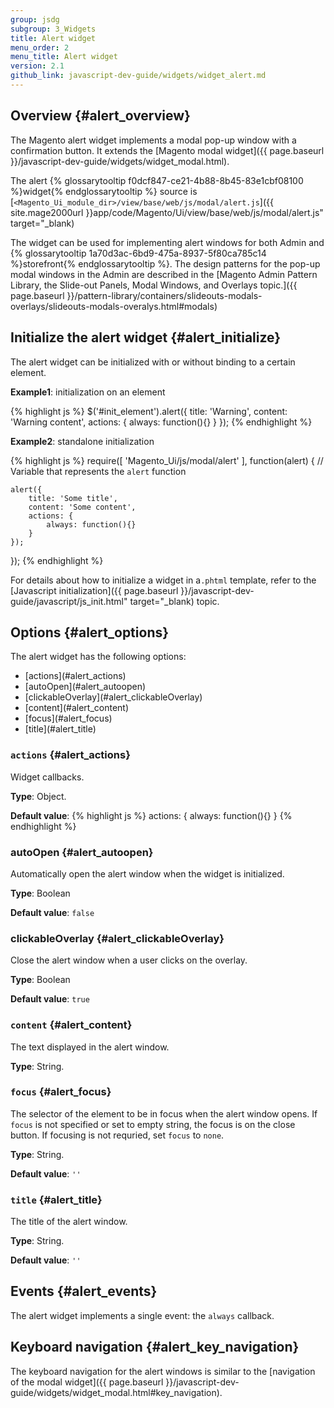 ```yaml
---
group: jsdg
subgroup: 3_Widgets
title: Alert widget
menu_order: 2
menu_title: Alert widget
version: 2.1
github_link: javascript-dev-guide/widgets/widget_alert.md
---
```

## Overview {#alert_overview}

The Magento alert widget implements a modal pop-up window with a confirmation button. It extends the [Magento modal widget]({{ page.baseurl }}/javascript-dev-guide/widgets/widget_modal.html).

The alert {% glossarytooltip f0dcf847-ce21-4b88-8b45-83e1cbf08100 %}widget{% endglossarytooltip %} source is [<code>&lt;Magento_Ui_module_dir&gt;/view/base/web/js/modal/alert.js</code>]({{ site.mage2000url }}app/code/Magento/Ui/view/base/web/js/modal/alert.js" target="_blank)

The widget can be used for implementing alert windows for both Admin and {% glossarytooltip 1a70d3ac-6bd9-475a-8937-5f80ca785c14 %}storefront{% endglossarytooltip %}. The design patterns for the pop-up modal windows in the Admin are described in the [Magento Admin Pattern Library, the Slide-out Panels, Modal Windows, and Overlays topic.]({{ page.baseurl }}/pattern-library/containers/slideouts-modals-overlays/slideouts-modals-overalys.html#modals) 

## Initialize the alert widget {#alert_initialize}

The alert widget can be initialized with or without binding to a certain element.

**Example1**: initialization on an element

{% highlight js %}
$('#init_element').alert({
    title: 'Warning',
    content: 'Warning content',
    actions: {
        always: function(){}
    }
});
{% endhighlight %}

**Example2**: standalone initialization

{% highlight js %}
require([
    'Magento_Ui/js/modal/alert'
], function(alert) { // Variable that represents the `alert` function
 
    alert({
        title: 'Some title',
        content: 'Some content',
        actions: {
            always: function(){}
        }
    });
 
});
{% endhighlight %}

For details about how to initialize a widget in a`.phtml` template, refer to the [Javascript initialization]({{ page.baseurl }}/javascript-dev-guide/javascript/js_init.html" target="_blank) topic.

## Options {#alert_options}
The alert widget has the following options:

<ul>
<li>[actions](#alert_actions)</li>
<li>[autoOpen](#alert_autoopen)</li>
<li>[clickableOverlay](#alert_clickableOverlay)</li>
<li>[content](#alert_content)</li>
<li>[focus](#alert_focus)</li>
<li>[title](#alert_title)</li>
</ul>

### <code>actions</code> {#alert_actions}

Widget callbacks.

**Type**: Object.

**Default value**: 
{% highlight js %}
actions: {
    always: function(){}
}
{% endhighlight %}

### autoOpen {#alert_autoopen}
Automatically open the alert window when the widget is initialized.

**Type**: Boolean 

**Default value**: `false`

### clickableOverlay {#alert_clickableOverlay}
Close the alert window when a user clicks on the overlay.

**Type**: Boolean 

**Default value**: `true`

### <code>content</code> {#alert_content}

The text displayed in the alert window.


**Type**: String.

### <code>focus</code> {#alert_focus}
The selector of the element to be in focus when the alert window opens.
If `focus` is not specified or set to empty string, the focus is on the close button. If focusing is not requried, set `focus` to `none`.

**Type**: String.

**Default value**: `''`

### <code>title</code> {#alert_title}
The title of the alert window.


**Type**: String.

**Default value**: `''`

## Events {#alert_events}

The alert widget implements a single event: the `always` callback.

## Keyboard navigation {#alert_key_navigation}
The keyboard navigation for the alert windows is similar to the [navigation of the modal widget]({{ page.baseurl }}/javascript-dev-guide/widgets/widget_modal.html#key_navigation).
